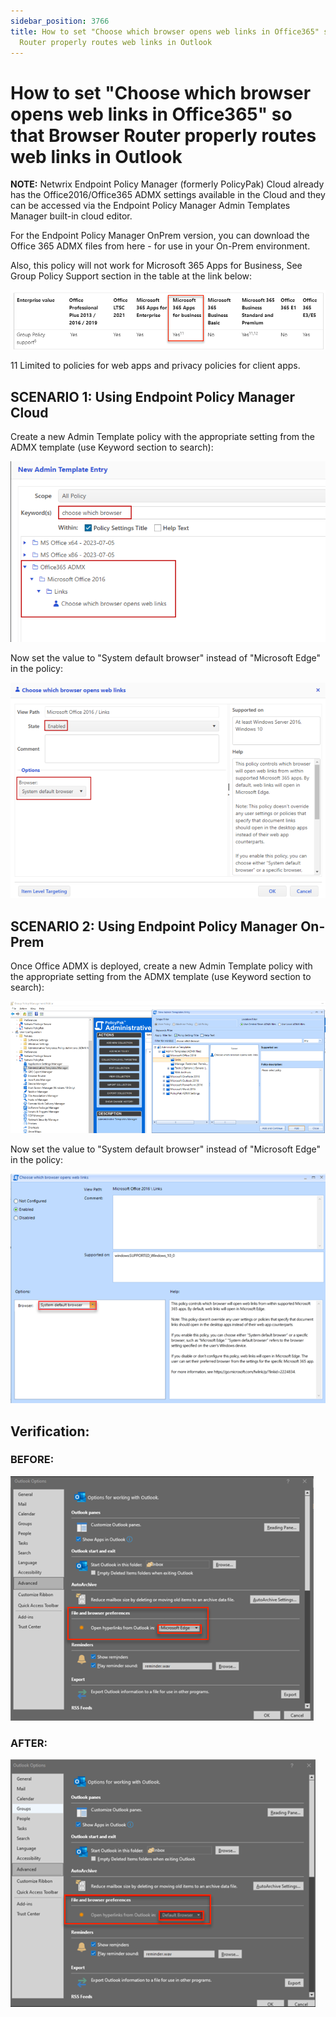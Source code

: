 ```yaml
---
sidebar_position: 3766
title: How to set "Choose which browser opens web links in Office365" so that Browser
  Router properly routes web links in Outlook
---
```


# How to set "Choose which browser opens web links in Office365" so that Browser Router properly routes web links in Outlook

**NOTE:**  Netwrix Endpoint Policy Manager (formerly PolicyPak) Cloud already has the Office2016/Office365 ADMX settings available in the Cloud and they can be accessed via the Endpoint Policy Manager Admin Templates Manager built-in cloud editor.‌

For the Endpoint Policy Manager OnPrem version, you can download the Office 365 ADMX files from here -  for use in your On-Prem environment.

Also, this policy will not work for Microsoft 365 Apps for Business, See Group Policy Support section in the table at the link below:



![](../../../../../../static/images/PolicyPak/Content/Resources/Images/Troubleshooting/BrowserRouter/966_1_image-20231114102807-2.png)

11 Limited to policies for web apps and privacy policies for client apps.

## SCENARIO 1: Using Endpoint Policy Manager Cloud

Create a new Admin Template policy with the appropriate setting from the ADMX template (use Keyword section to search):

![](../../../../../../static/images/PolicyPak/Content/Resources/Images/Troubleshooting/BrowserRouter/966_2_image-20230922212443-1.png)

Now set the value to "System default browser" instead of "Microsoft Edge" in the policy:

![](../../../../../../static/images/PolicyPak/Content/Resources/Images/Troubleshooting/BrowserRouter/966_3_image-20230922212443-2_950x650.png)

## SCENARIO 2: Using Endpoint Policy Manager On-Prem

Once Office ADMX is deployed, create a new Admin Template policy with the appropriate setting from the ADMX template (use Keyword section to search):

![](../../../../../../static/images/PolicyPak/Content/Resources/Images/Troubleshooting/BrowserRouter/966_4_image-20230922212443-3_950x397.png)

Now set the value to "System default browser" instead of "Microsoft Edge" in the policy:

![](../../../../../../static/images/PolicyPak/Content/Resources/Images/Troubleshooting/BrowserRouter/966_5_image-20230922212443-4.png)

## Verification:

### BEFORE:

![](../../../../../../static/images/PolicyPak/Content/Resources/Images/Troubleshooting/BrowserRouter/966_6_image-20230922212443-5.png)

### AFTER:

![](../../../../../../static/images/PolicyPak/Content/Resources/Images/Troubleshooting/BrowserRouter/966_7_image-20230922212443-6.png)